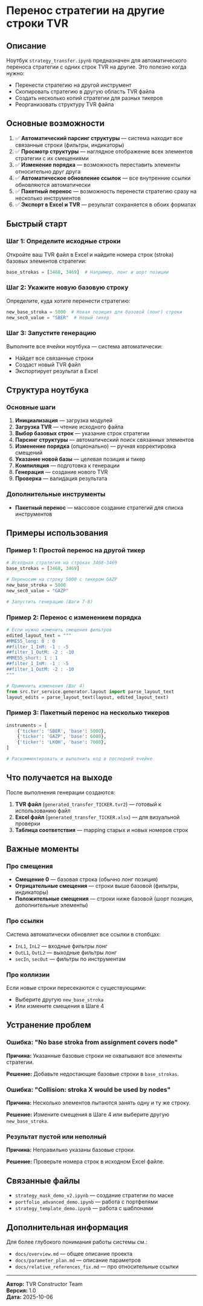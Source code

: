 # Перенос стратегии на другие строки TVR

## Описание

Ноутбук `strategy_transfer.ipynb` предназначен для автоматического переноса стратегии с одних строк TVR на другие. Это полезно когда нужно:

- Перенести стратегию на другой инструмент
- Скопировать стратегию в другую область TVR файла
- Создать несколько копий стратегии для разных тикеров
- Реорганизовать структуру TVR файла

## Основные возможности

1. ✅ **Автоматический парсинг структуры** — система находит все связанные строки (фильтры, индикаторы)
2. ✅ **Просмотр структуры** — наглядное отображение всех элементов стратегии с их смещениями
3. ✅ **Изменение порядка** — возможность переставить элементы относительно друг друга
4. ✅ **Автоматическое обновление ссылок** — все внутренние ссылки обновляются автоматически
5. ✅ **Пакетный перенос** — возможность перенести стратегию сразу на несколько инструментов
6. ✅ **Экспорт в Excel и TVR** — результат сохраняется в обоих форматах

## Быстрый старт

### Шаг 1: Определите исходные строки

Откройте ваш TVR файл в Excel и найдите номера строк (stroka) базовых элементов стратегии:

```python
base_strokas = [3468, 3469]  # Например, лонг и шорт позиции
```

### Шаг 2: Укажите новую базовую строку

Определите, куда хотите перенести стратегию:

```python
new_base_stroka = 5000  # Новая позиция для базовой (лонг) строки
new_sec0_value = "SBER"  # Новый тикер
```

### Шаг 3: Запустите генерацию

Выполните все ячейки ноутбука — система автоматически:
- Найдет все связанные строки
- Создаст новый TVR файл
- Экспортирует результат в Excel

## Структура ноутбука

### Основные шаги

1. **Инициализация** — загрузка модулей
2. **Загрузка TVR** — чтение исходного файла
3. **Выбор базовых строк** — указание строк стратегии
4. **Парсинг структуры** — автоматический поиск связанных элементов
5. **Изменение порядка** (опционально) — ручная корректировка смещений
6. **Указание новой базы** — целевая позиция и тикер
7. **Компиляция** — подготовка к генерации
8. **Генерация** — создание нового TVR
9. **Проверка** — валидация результата

### Дополнительные инструменты

- **Пакетный перенос** — массовое создание стратегий для списка инструментов

## Примеры использования

### Пример 1: Простой перенос на другой тикер

```python
# Исходная стратегия на строках 3468-3469
base_strokas = [3468, 3469]

# Переносим на строку 5000 с тикером GAZP
new_base_stroka = 5000
new_sec0_value = "GAZP"

# Запустить генерацию (Шаги 7-8)
```

### Пример 2: Перенос с изменением порядка

```python
# Если нужно изменить смещения фильтров
edited_layout_text = """
#MME55_long: 0 : 0
##filter_1_InM: -1 : -5
##filter_1_OutM: -2 : -10
#MME55_short: 1 : 1
##filter_1_InM: -1 : -5
##filter_1_OutM: -2 : -10
"""

# Применить изменения (Шаг 4)
from src.tvr_service.generator.layout import parse_layout_text
layout_edits = parse_layout_text(layout, edited_layout_text)
```

### Пример 3: Пакетный перенос на несколько тикеров

```python
instruments = [
    {'ticker': 'SBER', 'base': 5000},
    {'ticker': 'GAZP', 'base': 6000},
    {'ticker': 'LKOH', 'base': 7000},
]

# Раскомментировать и выполнить код в последней ячейке
```

## Что получается на выходе

После выполнения генерации создаются:

1. **TVR файл** (`generated_transfer_TICKER.tvr2`) — готовый к использованию файл
2. **Excel файл** (`generated_transfer_TICKER.xlsx`) — для визуальной проверки
3. **Таблица соответствия** — mapping старых и новых номеров строк

## Важные моменты

### Про смещения

- **Смещение 0** — базовая строка (обычно лонг позиция)
- **Отрицательные смещения** — строки выше базовой (фильтры, индикаторы)
- **Положительные смещения** — строки ниже базовой (шорт позиция, дополнительные элементы)

### Про ссылки

Система автоматически обновляет все ссылки в столбцах:
- `InL1`, `InL2` — входные фильтры лонг
- `OutL1`, `OutL2` — выходные фильтры лонг
- `secIn`, `secOut` — фильтры по инструментам

### Про коллизии

Если новые строки пересекаются с существующими:
- Выберите другую `new_base_stroka`
- Или измените смещения в Шаге 4

## Устранение проблем

### Ошибка: "No base stroka from assignment covers node"

**Причина:** Указанные базовые строки не охватывают все элементы стратегии.

**Решение:** Добавьте недостающие базовые строки в `base_strokas`.

### Ошибка: "Collision: stroka X would be used by nodes"

**Причина:** Несколько элементов пытаются занять одну и ту же строку.

**Решение:** Измените смещения в Шаге 4 или выберите другую `new_base_stroka`.

### Результат пустой или неполный

**Причина:** Неправильно указаны базовые строки.

**Решение:** Проверьте номера строк в исходном Excel файле.

## Связанные файлы

- `strategy_mask_demo_v2.ipynb` — создание стратегии по маске
- `portfolio_advanced_demo.ipynb` — работа с портфелями
- `strategy_template_demo.ipynb` — работа с шаблонами

## Дополнительная информация

Для более глубокого понимания работы системы см.:
- `docs/overview.md` — общее описание проекта
- `docs/parameter_plan.md` — описание параметров
- `docs/relative_references_fix.md` — про относительные ссылки

---

**Автор:** TVR Constructor Team  
**Версия:** 1.0  
**Дата:** 2025-10-06

